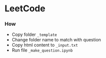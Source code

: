 # LeetCode


### How
- Copy folder `_template`
- Change folder name to match with question
- Copy html content to `_input.txt`
- Run file `_make_question.ipynb`
